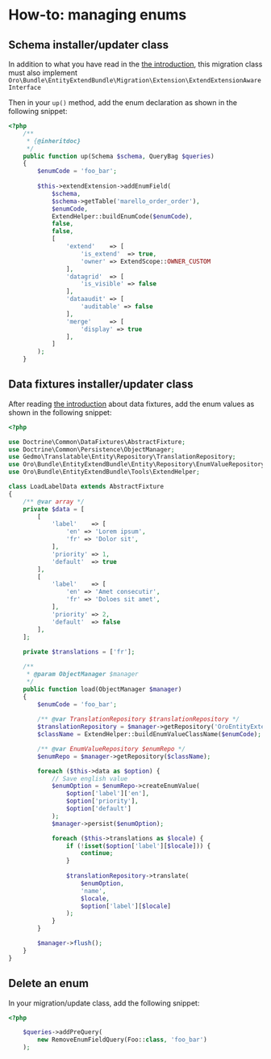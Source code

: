 How-to: managing enums
================

Schema installer/updater class
------------------------------

In addition to what you have read in the [the introduction](introduction.md#schema-manipulation), this migration class must also implement `Oro\Bundle\EntityExtendBundle\Migration\Extension\ExtendExtensionAwareInterface`

Then in your `up()` method, add the enum declaration as shown in the following snippet:

```php
<?php
    /**
     * {@inheritdoc}
     */
    public function up(Schema $schema, QueryBag $queries)
    {
        $enumCode = 'foo_bar';
        
        $this->extendExtension->addEnumField(
            $schema,
            $schema->getTable('marello_order_order'),
            $enumCode,
            ExtendHelper::buildEnumCode($enumCode),
            false,
            false,
            [
                'extend'    => [
                    'is_extend'  => true,
                    'owner' => ExtendScope::OWNER_CUSTOM
                ],
                'datagrid'  => [
                    'is_visible' => false
                ],
                'dataaudit' => [
                    'auditable' => false
                ],
                'merge'     => [
                    'display' => true
                ],
            ]
        );
    }
```

Data fixtures installer/updater class
-------------------------------------

After reading [the introduction](introduction.md#data-fixtures-manipulation) about data fixtures, add the enum values as shown in the following snippet: 

```php
<?php

use Doctrine\Common\DataFixtures\AbstractFixture;
use Doctrine\Common\Persistence\ObjectManager;
use Gedmo\Translatable\Entity\Repository\TranslationRepository;
use Oro\Bundle\EntityExtendBundle\Entity\Repository\EnumValueRepository;
use Oro\Bundle\EntityExtendBundle\Tools\ExtendHelper;

class LoadLabelData extends AbstractFixture
{
    /** @var array */
    private $data = [
        [
            'label'    => [
                'en' => 'Lorem ipsum',
                'fr' => 'Dolor sit',
            ],
            'priority' => 1,
            'default'  => true
        ],
        [
            'label'    => [
                'en' => 'Amet consecutir',
                'fr' => 'Doloes sit amet',
            ],
            'priority' => 2,
            'default'  => false
        ],
    ];
    
    private $translations = ['fr'];

    /**
     * @param ObjectManager $manager
     */
    public function load(ObjectManager $manager)
    {
        $enumCode = 'foo_bar';
        
        /** @var TranslationRepository $translationRepository */
        $translationRepository = $manager->getRepository('OroEntityExtendBundle:EnumValueTranslation');
        $className = ExtendHelper::buildEnumValueClassName($enumCode);

        /** @var EnumValueRepository $enumRepo */
        $enumRepo = $manager->getRepository($className);

        foreach ($this->data as $option) {
            // Save english value
            $enumOption = $enumRepo->createEnumValue(
                $option['label']['en'],
                $option['priority'],
                $option['default']
            );
            $manager->persist($enumOption);

            foreach ($this->translations as $locale) {
                if (!isset($option['label'][$locale])) {
                    continue;
                }
                
                $translationRepository->translate(
                    $enumOption, 
                    'name', 
                    $locale,
                    $option['label'][$locale]
                );
            }
        }

        $manager->flush();
    }
}

```

Delete an enum
--------------

In your migration/update class, add the following snippet:

```php
<?php

    $queries->addPreQuery(
        new RemoveEnumFieldQuery(Foo::class, 'foo_bar')
    );
```
